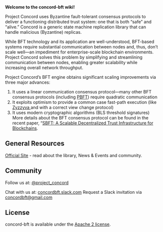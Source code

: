 **Welcome to the concord-bft wiki!**

Project Concord uses Byzantine fault-tolerant consensus protocols to deliver a functioning distributed trust system: one that is both “safe” and “alive.” Concord is a generic state machine replication library that can handle malicious (Byzantine) replicas.

While BFT technology and its application are well-understood, BFT-based systems require substantial communication between nodes and, thus, don’t scale well—an impediment for enterprise-scale blockchain environments. Project Concord solves this problem by simplifying and streamlining communication between nodes, enabling greater scalability while increasing overall network throughput.

Project Concord’s BFT engine obtains significant scaling improvements via three major advances:

1. It uses a linear communication consensus protocol—many other BFT consensus protocols (including [PBFT](https://dl.acm.org/citation.cfm?id=571640)) require quadratic communication
2. It exploits optimism to provide a common case fast-path execution (like [Zyzzyva ](https://dl.acm.org/citation.cfm?id=1658358)and with a correct view change protocol)
3. It uses modern cryptographic algorithms (BLS threshold signatures)
More details about the BFT consensus protocol can be found in the recent paper, “[SBFT: A Scalable Decentralized Trust Infrastructure for Blockchains](https://arxiv.org/pdf/1804.01626.pdf).

## General Resources
[Official Site](https://projectconcord.io/) - read about the library, News & Events and community. 

## Community

Follow us at: [@project_concord](https://www.twitter.com/@project_concord)

Chat with us at: [concordbft.slack.com](https://concordbft.slack.com/)
Request a Slack invitation via <concordbft@gmail.com>

## License

concord-bft is available under the [Apache 2 license](LICENSE).
